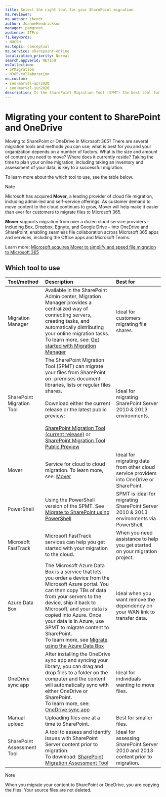 ```yaml
---
title: Select the right tool for your SharePoint migration
ms.reviewer: 
ms.author: jhendr
author: JoanneHendrickson
manager: pamgreen
audience: ITPro
f1.keywords:
- NOCSH
ms.topic: conceptual
ms.service: sharepoint-online
localization_priority: Normal
search.appverid: MET150
msCollection: 
- SPMigration
- M365-collaboration
ms.custom:
- seo-marvel-apr2020
- seo-marvel-jun2020
description: Is the SharePoint Migration Tool (SPMT) the best tool for migrating content online? See other options based on your organization's content size and location.
---
```


# Migrating your content to SharePoint and OneDrive

Moving to SharePoint or OneDrive in Microsoft 365? There are several migration tools and methods you can use; what is best for you and your organization depends on a number of factors. What is the size and amount of content you need to move? Where does it currently reside? Taking the time to plan your online migration, including taking an inventory and assessment of your data, is key to a successful migration.

To learn more about the which tool to use, see the table below.


>[!Note]
> Microsoft has acquired **Mover**, a leading provider of cloud file migration, including admin-led and self-service offerings. As customer demand to move content to the cloud continues to grow, Mover will help make it easier than ever for customers to migrate files to Microsoft 365.
>
>**Mover** supports migration from over a dozen cloud service providers – including Box, Dropbox, Egnyte, and Google Drive – into OneDrive and SharePoint, enabling seamless file collaboration across Microsoft 365 apps and services, including the Office apps and Microsoft Teams.
>
>Learn more:  [Microsoft acquires Mover to simplify and speed file migration to Microsoft 365](https://aka.ms/migration/news)

## Which tool to use

|**Tool/method**|**Description**|**Best for**|
|:-----|:-----|:-----|
|Migration Manager|Available in the SharePoint Admin center, Migration Manager provides a centralized way of connecting servers, creating tasks, and automatically distributing your online migration tasks.</br> To learn more, see: [Get started with Migration Manager](mm-get-started.md)|Ideal for customers migrating file shares.|
|SharePoint Migration Tool|The SharePoint Migration Tool (SPMT) can migrate your files from SharePoint on-premises document libraries, lists or regular files shares.</br></br>Download either the current release or the latest public preview: </br></br>[SharePoint Migration Tool (current release)](https://spmtreleasescus.blob.core.windows.net/install/default.htm) or </br>[SharePoint Migration Tool Public Preview](https://spmtreleasescus.blob.core.windows.net/betainstall/default.htm)|Ideal for migrating SharePoint Server 2010 & 2013 environments.|
|Mover|Service for cloud to cloud migration. To learn more, see: [Mover](https://mover.io/)|Ideal for migrating data from other cloud service providers into OneDrive or SharePoint.|
|PowerShell|Using the PowerShell version of the SPMT. See [Migrate to SharePoint using PowerShell](https://docs.microsoft.com/sharepointmigration/overview-spmt-ps-cmdlets).|SPMT is ideal for migrating SharePoint Server 2010 & 2013 environments via PowerShell. |
|Microsoft FastTrack |Microsoft FastTrack services can help you get started with your migration to the cloud.|When you need assistance to help you get started on your migration project.|
|Azure Data Box| The Microsoft Azure Data Box is a service that lets you order a device from the Microsoft Azure portal. You can then copy TBs of data from your servers to the device, ship it back to Microsoft, and your data is copied into Azure. Once your data is in Azure, use SPMT to migrate content to SharePoint. </br> To learn more, see [Migrate using the Azure Data Box](how-to-migrate-file-share-content-to-SPO-using-AzureDataBox.md)|Ideal when you want remove the dependency on your WAN link to transfer data.|
|OneDrive sync app  <br/> |After installing the OneDrive sync app and syncing your library, you can drag and drop files to a folder on the computer and the content will automatically sync with either OneDrive or SharePoint.  <br/> To learn more, see:  [OneDrive sync app](https://docs.microsoft.com/onedrive/one-drive-sync)|Ideal for individuals wanting to move files.|
|Manual upload  <br/> |Uploading files one at a time to SharePoint. <br/> |Best for smaller files.|
|SharePoint Assessment Tool|  A tool to assess and identify issues with SharePoint Server content prior to migration. </br>To download: [SharePoint Migration Assessment Tool](https://www.microsoft.com/download/details.aspx?id=53598) | Ideal for assessing SharePoint Server 2010 and 2013 content prior to migration.|

>[!Note]
>When you migrate your content to SharePoint or OneDrive, you are copying the files.  Your source files are not deleted.
